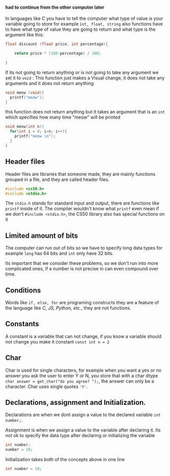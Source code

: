 #### had to continue from the other computer later

In languages like *C* you have to tell the computer what type of value is your variable going to store for example `int, float, string` also functions have to have what type of value they are going to return and what type is the argument like this:
```c
float discount (float price, int percentage){

    return price * (100-percentage) / 100;

}
```

If its not going to return anything or is not going to take any argument we set it to `void` : This function just makes a Visual change, it does not take any arguments and it does not return anything
```c
void meow (void){
  printf("meow");
}

```

this function does not return anything but it takes an argument that is an `int` which specifies how many time "meow" will be printed 
```c
void meow(int n){
  for(int i = 0; i<n; i++){
    printf("meow \n");
  }
}
```

## Header files
Header files are libraries that someone made, they are mainly functions grouped in a file, and they are called header files. 

```c
#include <cs50.h>
#include <stdio.h>
```
The `stdio.h` stands for standard input and output, there are functions like `printf` inside of it. The compiler wouldn't know what `printf` even mean if we don't `#include <stdio.h>`, the CS50 library also has special functions on it 
## Limited amount of bits
The computer can run out of bits so we have to specify long data types for example `long` has 64 bits and `int` only have 32 bits.

Its important that we consider these problems, so we don't run into more complicated ones, if a number is not precise in can even compound over time. 
## Conditions
Words like `if, else, for` are programing constructs they are a feature of the language like *C, JS, Python, etc.*, they are not functions.
## Constants
A constant is a variable that can not change, if you know a variable should not change you make it constant `const int n = 2` 
## Char
Char is used for single characters, for example when you want a yes or no answer you ask the user to enter Y or N, you store that with a char dtype `char answer = get_char("do you agree? ");`, the answer can only be a character. Char uses single quotes `'Y'`.
## Declarations, assignment and Initialization.
Declarations are when we dont assign a value to the declared variable `int number;`.

Assignment is when we assign a value to the variable after declaring it. Its not ok to specify the data type after declaring or initializing the variable
```c
int number;
number = 10;

```
Initialization takes both of the concepts above in one line 
```c
int number = 10;

```
